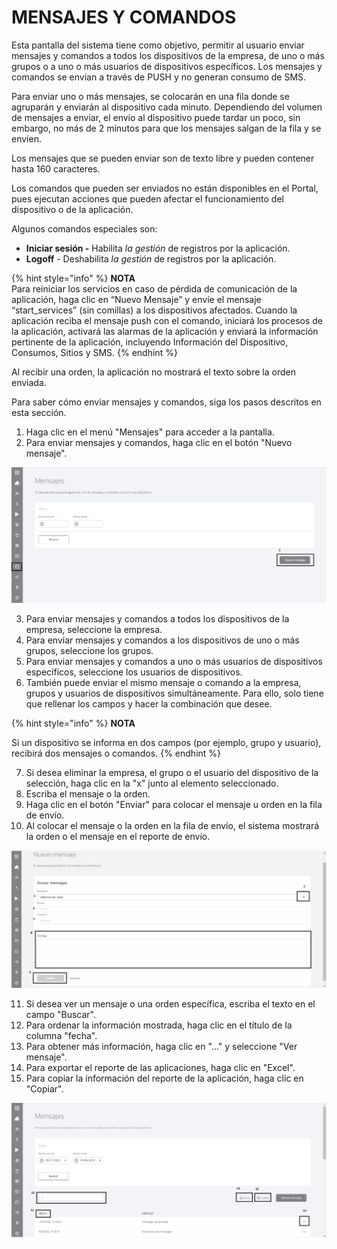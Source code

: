 # MENSAJES Y COMANDOS

Esta pantalla del sistema tiene como objetivo, permitir al usuario enviar mensajes y comandos a todos los dispositivos de la empresa, de uno o más grupos o a uno o más usuarios de dispositivos específicos. Los mensajes y comandos se envían a través de PUSH y no generan consumo de SMS.

Para enviar uno o más mensajes, se colocarán en una fila donde se agruparán y enviarán al dispositivo cada minuto. Dependiendo del volumen de mensajes a enviar, el envío al dispositivo puede tardar un poco, sin embargo, no más de 2 minutos para que los mensajes salgan de la fila y se envíen.

Los mensajes que se pueden enviar son de texto libre y pueden contener hasta 160 caracteres.

Los comandos que pueden ser enviados no están disponibles en el Portal, pues ejecutan acciones que pueden afectar el funcionamiento del dispositivo o de la aplicación.

Algunos comandos especiales son:

* **Iniciar sesión -** Habilita _la gestión_ de registros por la aplicación.
* **Logoff** - Deshabilita _la gestión_ de registros por la aplicación.

{% hint style="info" %}
**NOTA**\
Para reiniciar los servicios en caso de pérdida de comunicación de la aplicación, haga clic en “Nuevo Mensaje” y envíe el mensaje “start\_services” (sin comillas) a los dispositivos afectados. Cuando la aplicación reciba el mensaje push con el comando, iniciará los procesos de la aplicación, activará las alarmas de la aplicación y enviará la información pertinente de la aplicación, incluyendo Información del Dispositivo, Consumos, Sitios y SMS.
{% endhint %}

Al recibir una orden, la aplicación no mostrará el texto sobre la orden enviada.

Para saber cómo enviar mensajes y comandos, siga los pasos descritos en esta sección.

1. Haga clic en el menú "Mensajes" para acceder a la pantalla.
2. Para enviar mensajes y comandos, haga clic en el botón "Nuevo mensaje".

![](<../.gitbook/assets/0 (17).png>)

3. Para enviar mensajes y comandos a todos los dispositivos de la empresa, seleccione la empresa.
4. Para enviar mensajes y comandos a los dispositivos de uno o más grupos, seleccione los grupos.
5. Para enviar mensajes y comandos a uno o más usuarios de dispositivos específicos, seleccione los usuarios de dispositivos.
6. También puede enviar el mismo mensaje o comando a la empresa, grupos y usuarios de dispositivos simultáneamente. Para ello, solo tiene que rellenar los campos y hacer la combinación que desee.

{% hint style="info" %}
**NOTA**

Si un dispositivo se informa en dos campos (por ejemplo, grupo y usuario), recibirá dos mensajes o comandos.
{% endhint %}

7. Si desea eliminar la empresa, el grupo o el usuario del dispositivo de la selección, haga clic en la "x" junto al elemento seleccionado.
8. Escriba el mensaje o la orden.
9. Haga clic en el botón "Enviar" para colocar el mensaje u orden en la fila de envío.
10. Al colocar el mensaje o la orden en la fila de envío, el sistema mostrará la orden o el mensaje en el reporte de envío.

![](<../.gitbook/assets/1 (17).png>)

11. Si desea ver un mensaje o una orden específica, escriba el texto en el campo "Buscar".
12. Para ordenar la información mostrada, haga clic en el título de la columna "fecha".
13. Para obtener más información, haga clic en "..." y seleccione "Ver mensaje".
14. Para exportar el reporte de las aplicaciones, haga clic en "Excel".
15. Para copiar la información del reporte de la aplicación, haga clic en "Copiar".

![](<../.gitbook/assets/2 (17).png>)
